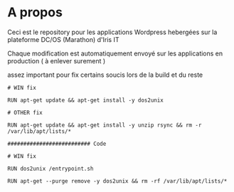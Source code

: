 # A propos

Ceci est le repository pour les applications Wordpress hebergées sur la plateforme DC/OS (Marathon) d'Iris IT

Chaque modification est automatiquement envoyé sur les applications en production ( à enlever surement )

assez important pour fix certains soucis lors de la build et du reste 

```
# WIN fix

RUN apt-get update && apt-get install -y dos2unix

# OTHER fix

RUN apt-get update && apt-get install -y unzip rsync && rm -r /var/lib/apt/lists/*

########################## Code 

# WIN fix

RUN dos2unix /entrypoint.sh

RUN apt-get --purge remove -y dos2unix && rm -rf /var/lib/apt/lists/*
```